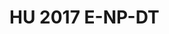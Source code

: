 # HU 2017 E-NP-DT
<a name="material" />
<script type="application/ld+json">

  {
    "@context": "https://schema.org/",
    "@type": "ChemicalSubstance",
    "http://purl.org/dc/terms/conformsTo":
      {
        "@type": "CreativeWork",
        "@id": "https://bioschemas.org/profiles/ChemicalSubstance/0.4-RELEASE/"
      },
    "@id": "https://egonw.github.io/nanowiki/nanowiki475.html#material",
    "name": "HU 2017 E-NP-DT",
    "sameAs: "http://127.0.0.1/mediawiki/index.php/Special:URIResolver/HU_2017_E-2DNP-2DDT"
  }
</script>


